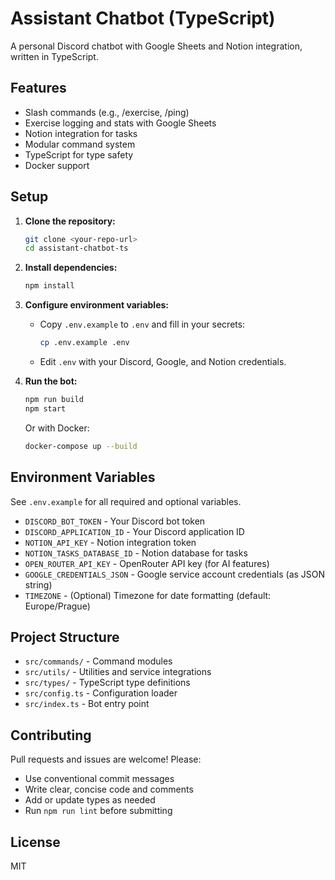 # Assistant Chatbot (TypeScript)

A personal Discord chatbot with Google Sheets and Notion integration, written in TypeScript.

## Features
- Slash commands (e.g., /exercise, /ping)
- Exercise logging and stats with Google Sheets
- Notion integration for tasks
- Modular command system
- TypeScript for type safety
- Docker support

## Setup

1. **Clone the repository:**
   ```sh
   git clone <your-repo-url>
   cd assistant-chatbot-ts
   ```

2. **Install dependencies:**
   ```sh
   npm install
   ```

3. **Configure environment variables:**
   - Copy `.env.example` to `.env` and fill in your secrets:
     ```sh
     cp .env.example .env
     ```
   - Edit `.env` with your Discord, Google, and Notion credentials.

4. **Run the bot:**
   ```sh
   npm run build
   npm start
   ```
   Or with Docker:
   ```sh
   docker-compose up --build
   ```

## Environment Variables
See `.env.example` for all required and optional variables.

- `DISCORD_BOT_TOKEN` - Your Discord bot token
- `DISCORD_APPLICATION_ID` - Your Discord application ID
- `NOTION_API_KEY` - Notion integration token
- `NOTION_TASKS_DATABASE_ID` - Notion database for tasks
- `OPEN_ROUTER_API_KEY` - OpenRouter API key (for AI features)
- `GOOGLE_CREDENTIALS_JSON` - Google service account credentials (as JSON string)
- `TIMEZONE` - (Optional) Timezone for date formatting (default: Europe/Prague)

## Project Structure
- `src/commands/` - Command modules
- `src/utils/` - Utilities and service integrations
- `src/types/` - TypeScript type definitions
- `src/config.ts` - Configuration loader
- `src/index.ts` - Bot entry point

## Contributing
Pull requests and issues are welcome! Please:
- Use conventional commit messages
- Write clear, concise code and comments
- Add or update types as needed
- Run `npm run lint` before submitting

## License
MIT 